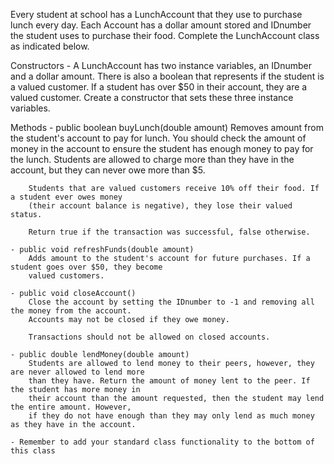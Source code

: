Every student at school has a LunchAccount that they use to purchase lunch every day. Each Account has a 
dollar amount stored and IDnumber the student uses to purchase their food. Complete the LunchAccount class
as indicated below.


Constructors
    - A LunchAccount has two instance variables, an IDnumber and a dollar amount. There is also a boolean
        that represents if the student is a valued customer. If a student has over $50 in their account,
        they are a valued customer. Create a constructor that sets these three instance variables.
        
Methods
    - public boolean buyLunch(double amount)
        Removes amount from the student's account to pay for lunch. You should check the amount of money
        in the account to ensure the student has enough money to pay for the lunch. Students are allowed
        to charge more than they have in the account, but they can never owe more than $5.
        
        Students that are valued customers receive 10% off their food. If a student ever owes money
        (their account balance is negative), they lose their valued status.
        
        Return true if the transaction was successful, false otherwise.
        
    - public void refreshFunds(double amount)
        Adds amount to the student's account for future purchases. If a student goes over $50, they become
        valued customers.
       
    - public void closeAccount()
        Close the account by setting the IDnumber to -1 and removing all the money from the account.
        Accounts may not be closed if they owe money.
        
        Transactions should not be allowed on closed accounts.
        
    - public double lendMoney(double amount)
        Students are allowed to lend money to their peers, however, they are never allowed to lend more
        than they have. Return the amount of money lent to the peer. If the student has more money in
        their account than the amount requested, then the student may lend the entire amount. However,
        if they do not have enough than they may only lend as much money as they have in the account.
     
    - Remember to add your standard class functionality to the bottom of this class
